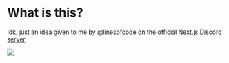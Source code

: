 # What is this?

Idk, just an idea given to me by [@linesofcode](https://github.com/TimMikeladze/) on the official [Next.js Discord server](https://discord.gg/kY3ZuQFH).

![](https://spotify.milovangudelj.com/api/getAlbum)
